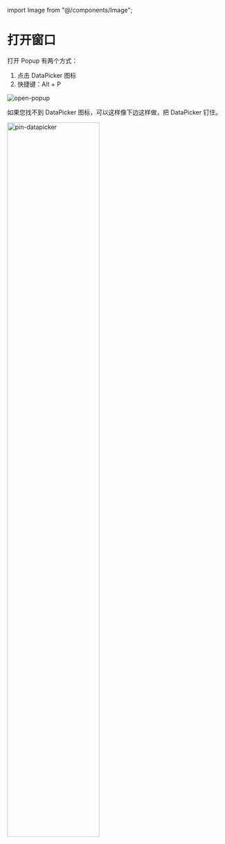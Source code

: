 import Image from "@/components/Image";

# 打开窗口

打开 Popup 有两个方式：

1. 点击 DataPicker 图标
2. 快捷键：Alt + P

<Image src="/screenshots/open-popup.gif" alt="open-popup" />

如果您找不到 DataPicker 图标，可以这样像下边这样做，把 DataPicker 钉住。

<Image src="/screenshots/pin-datapicker.gif" alt="pin-datapicker" width="65%" />
